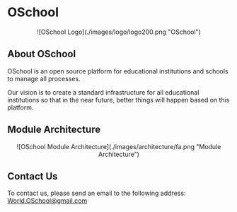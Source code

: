 # OSchool
<p align="center">![OSchool Logo](./images/logo/logo200.png "OSchool")</p> 

## About OSchool
OSchool is an open source platform for educational institutions and schools to manage all processes.

Our vision is to create a standard infrastructure for all educational institutions so that in the near future, better things will happen based on this platform.

## Module Architecture
<p align="center">![OSchool Module Architecture](./images/architecture/fa.png  "Module Architecture")</p>

## Contact Us
To contact us, please send an email to the following address:
World.OSchool@gmail.com